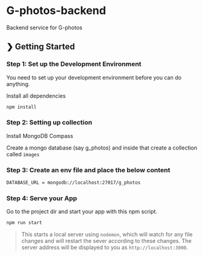 # G-photos-backend
Backend service for G-photos


## ❯ Getting Started

### Step 1: Set up the Development Environment

You need to set up your development environment before you can do anything.

Install all dependencies

```bash
npm install
````
### Step 2: Setting up collection

Install MongoDB Compass 

Create a mongo database (say g_photos) and inside that create a collection called ```images```


### Step 3: Create an env file and place the below content
```bash
DATABASE_URL = mongodb://localhost:27017/g_photos
```

### Step 4: Serve your App

Go to the project dir and start your app with this npm script.

```bash
npm run start
```

> This starts a local server using `nodemon`, which will watch for any file changes and will restart the sever according to these changes.
> The server address will be displayed to you as `http://localhost:3000`.


